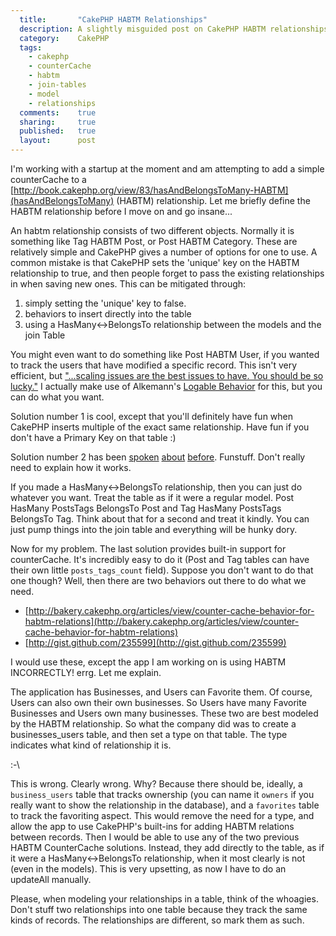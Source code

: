 ```yaml
---
  title:       "CakePHP HABTM Relationships"
  description: A slightly misguided post on CakePHP HABTM relationships
  category:    CakePHP
  tags:
    - cakephp
    - counterCache
    - habtm
    - join-tables
    - model
    - relationships
  comments:    true
  sharing:     true
  published:   true
  layout:      post
---
```


I'm working with a startup at the moment and am attempting to add a simple counterCache to a [http://book.cakephp.org/view/83/hasAndBelongsToMany-HABTM](hasAndBelongsToMany) (HABTM) relationship. Let me briefly define the HABTM relationship before I move on and go insane...

An habtm relationship consists of two different objects. Normally it is something like Tag HABTM Post, or Post HABTM Category. These are relatively simple and CakePHP gives a number of options for one to use. A common mistake is that CakePHP sets the 'unique' key on the HABTM relationship to true, and then people forget to pass the existing relationships in when saving new ones. This can be mitigated through:

1. simply setting the 'unique' key to false.
2. behaviors to insert directly into the table
3. using a HasMany<->BelongsTo relationship between the models and the join Table

You might even want to do something like Post HABTM User, if you wanted to track the users that have modified a specific record. This isn't very efficient, but ["...scaling issues are the best issues to have. You should be so lucky."](http://carsonified.com/blog/carsonified/features/why-50-isnt-good-enough/) I actually make use of Alkemann's [Logable Behavior](http://github.com/alkemann/CakePHP-Assets/blob/master/models/behaviors/logable.php) for this, but you can do what you want.

Solution number 1 is cool, except that you'll definitely have fun when CakePHP inserts multiple of the exact same relationship. Have fun if you don't have a Primary Key on that table :)

Solution number 2 has been [spoken](http://bakery.cakephp.org/articles/view/add-delete-habtm-behavior) [about](http://stackoverflow.com/questions/1588318/cakephp-habtm-relationship-saving-data) [before](http://www.jamesfairhurst.co.uk/posts/view/full%5Fcakephp%5Fapplication%5Fpart%5F5/). Funstuff. Don't really need to explain how it works.

If you made a HasMany<->BelongsTo relationship, then you can just do whatever you want. Treat the table as if it were a regular model. Post HasMany PostsTags BelongsTo Post and Tag HasMany PostsTags BelongsTo Tag. Think about that for a second and treat it kindly. You can just pump things into the join table and everything will be hunky dory.

Now for my problem. The last solution provides built-in support for counterCache. It's incredibly easy to do it (Post and Tag tables can have their own little `posts_tags_count` field). Suppose you don't want to do that one though? Well, then there are two behaviors out there to do what we need.

- [http://bakery.cakephp.org/articles/view/counter-cache-behavior-for-habtm-relations](http://bakery.cakephp.org/articles/view/counter-cache-behavior-for-habtm-relations)
- [http://gist.github.com/235599](http://gist.github.com/235599)

I would use these, except the app I am working on is using HABTM INCORRECTLY! errg. Let me explain.

The application has Businesses, and Users can Favorite them. Of course, Users can also own their own businesses. So Users have many Favorite Businesses and Users own many businesses. These two are best modeled by the HABTM relationship. So what the company did was to create a businesses_users table, and then set a type on that table. The type indicates what kind of relationship it is.

:-\\

This is wrong. Clearly wrong. Why? Because there should be, ideally, a `business_users` table that tracks ownership (you can name it `owners` if you really want to show the relationship in the database), and a `favorites` table to track the favoriting aspect. This would remove the need for a type, and allow the app to use CakePHP's built-ins for adding HABTM relations between records. Then I would be able to use any of the two previous HABTM CounterCache solutions. Instead, they add directly to the table, as if it were a HasMany<->BelongsTo relationship, when it most clearly is not (even in the models). This is very upsetting, as now I have to do an updateAll manually.

Please, when modeling your relationships in a table, think of the whoagies. Don't stuff two relationships into one table because they track the same kinds of records. The relationships are different, so mark them as such.

